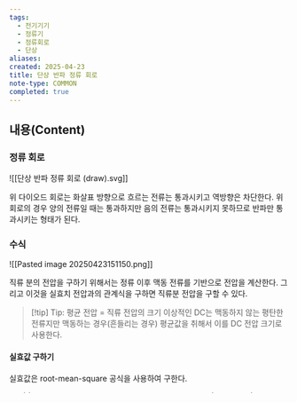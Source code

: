```yaml
---
tags:
  - 전기기기
  - 정류기
  - 정류회로
  - 단상
aliases: 
created: 2025-04-23
title: 단상 반파 정류 회로
note-type: COMMON
completed: true
---
```


## 내용(Content)

### 정류 회로

![[단상 반파 정류 회로 (draw).svg]]


위 다이오드 회로는 화살표 방향으로 흐르는 전류는 통과시키고 역방향은 차단한다. 위 회로의 경우 양의 전류일 때는 통과하지만 음의 전류는 통과시키지 못하므로 반파만 통과시키는 형태가 된다.

### 수식

![[Pasted image 20250423151150.png]]

직류 분의 전압을 구하기 위해서는 정류 이후 맥동 전류를 기반으로 전압을 계산한다. 그리고 이것을 실효치 전압과의 관계식을 구하면  직류분 전압을 구할 수 있다.

>[!tip] Tip: 평균 전압 = 직류 전압의 크기
>이상적인 DC는 맥동하지 않는 평탄한 전류지만 맥동하는 경우(흔들리는 경우) 평균값을 취해서 이를 DC 전압 크기로 사용한다.

#### 실효값 구하기

실효값은 root-mean-square 공식을 사용하여 구한다.

$$
\begin{align}
E = E_{rms} &= \frac{\sqrt{ \int ^T_{0} V_{m}^{2} \sin ^{2}wt \, dt  }}{T} \\
 & = \sqrt{ \frac{V_{m}^{2}\int^T \frac{1-\cos 2wt}{2} \, dt}{T} } \\
 & =  \sqrt{ \frac{V_{m}^{2} \int ^{T/2} \frac{1}{2}  \, dt}{T} } \\
 & = \sqrt{\frac{V_{m}^{2}}{4}  } =\frac{V_{m}}{2}
\end{align}
$$

#### 평균값 구하기

$$
\begin{align}
E_{d}  &= \frac{\int^T V_{m}\sin wt \, dt}{T}  \\
 & = \frac{2}{wT}V_{m} \\
 & = \frac{1}{\pi}V_{m}
\end{align}
$$

#### 구한 값들로 실효값과 평균값 표현하기

DC (평균) 전압은 다음과 같다.

$$
DC = \frac{2}{\pi}E = 0.45E
$$

여기서 E는 실효값

## 질문 & 확장

(없음)

## 연결 노트

## 출처(링크)

